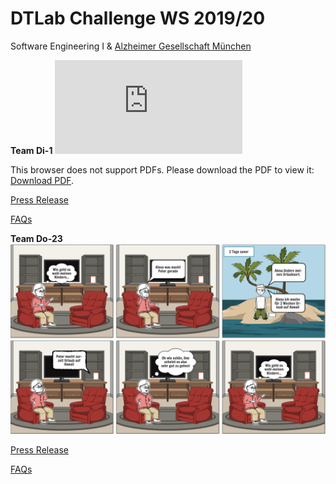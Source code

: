 # DTLab Challenge WS 2019/20

Software Engineering I & [Alzheimer Gesellschaft München](https://www.agm-online.de/agm-home.html)

 **Team Di-1**
<object data="https://./swe-Di-01/Documents_Storyboard.pdf" type="application/pdf" width="700px" height="700px">
    <embed src="https://./swe-Di-01/Documents_Storyboard.pdf">
        <p>This browser does not support PDFs. Please download the PDF to view it: <a href="https://./swe-Di-01/Documents_Storyboard.pdf">Download PDF</a>.</p>
    </embed>
</object>

[Press Release](swe-Di-01/Press.pdf)

[FAQs](swe-Di-01/FAQs.pdf)


 
 **Team Do-23**
 ![Storyboard Team Do-23](swe-Do-23/Documents_Storyboard_AlexaSkill.png)

 [Press Release](https://./swe-Di-23/Documents_Introducing_Shared_Activty_Memory.pdf)

[FAQs](https://./swe-Di-23/Documents_FAQ.pdf)